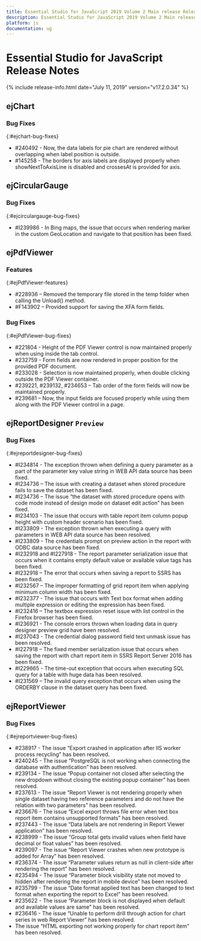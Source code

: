 ```yaml
---
title: Essential Studio for JavaScript 2019 Volume 2 Main release Release Notes  
description: Essential Studio for JavaScript 2019 Volume 2 Main release Release Notes  
platform: js
documentation: ug
---
```


# Essential Studio for JavaScript  Release Notes  

{% include release-info.html date="July 11, 2019"  version="v17.2.0.34" %} 




## ejChart

### Bug Fixes
{:#ejchart-bug-fixes}

* \#240492 - Now, the data labels for pie chart are rendered without overlapping when label position is outside.
* \#145258 - The borders for axis labels are displayed properly when showNextToAxisLine is disabled and crossesAt is provided for axis.

## ejCircularGauge

### Bug Fixes
{:#ejcirculargauge-bug-fixes}

*  \#I239986 - In Bing maps, the issue that occurs when rendering marker in the custom GeoLocation and navigate to that position has been fixed.
## ejPdfViewer

### Features
{:#ejPdfViewer-features}

* \#228936 – Removed the temporary file stored in the temp folder when calling the Unload() method.
* \#F143902 – Provided support for saving the XFA form fields.


### Bug Fixes
{:#ejPdfViewer-bug-fixes}

* \#221804 - Height of the PDF Viewer control is now maintained properly when using inside the tab control.
* \#232759 - Form fields are now rendered in proper position for the provided PDF document.
* \#233028 - Selection is now maintained properly, when double clicking outside the PDF Viewer container.
* \#239221, \#239132, \#234653 – Tab order of the form fields will now be maintained properly.
* \#239681 – Now, the input fields are focused properly while using them along with the PDF Viewer control in a page.

## ejReportDesigner `Preview`

### Bug Fixes
{:#ejreportdesigner-bug-fixes}

* \#I234814 - The exception thrown when defining a query parameter as a part of the parameter key value string in WEB API data source has been fixed.
* \#I234736 – The issue with creating a dataset when stored procedure fails to save the dataset has been fixed.
* \#I234736 – The issue “the dataset with stored procedure opens with code mode instead of design mode on dataset edit action” has been fixed.
* \#I234103 - The issue that occurs with table report item column popup height with custom header scenario has been fixed.
* \#I233809 - The exception thrown when executing a query with parameters in WEB API data source has been resolved.
* \#I233809 - The credentials prompt on preview action in the report with ODBC data source has been fixed.
* \#I232918 and #I227918 - The report parameter serialization issue that occurs when it contains empty default value or available value tags has been fixed.
* \#I232918 – The error that occurs when saving a report to SSRS has been fixed.
* \#I232567 – The improper formatting of grid report item when applying minimum column width has been fixed.
* \#I232377 - The issue that occurs with Text box format when adding multiple expression or editing the expression has been fixed.
* \#I232416 – The textbox expression reset issue with list control in the Firefox browser has been fixed.
* \#I236921 - The console errors thrown when loading data in query designer preview grid have been resolved.
* \#I237043 - The credential dialog password field text unmask issue has been resolved.
* \#I227918 – The fixed member serialization issue that occurs when saving the report with chart report item in SSRS Report Server 2016 has been fixed.
* \#I229665 - The time-out exception that occurs when executing SQL query for a table with huge data has been resolved.
* \#I231569 – The invalid query exception that occurs when using the ORDERBY clause in the dataset query has been fixed.
## ejReportViewer

### Bug Fixes
{:#ejreportviewer-bug-fixes}

* \#238917 - The issue “Export crashed in application after IIS worker process recycling” has been resolved.
* \#240245 - The issue “PostgreSQL is not working when connecting the database with authentication” has been resolved.
* \#239134 - The issue “Popup container not closed after selecting the new dropdown without closing the existing popup container” has been resolved. 
* \#237613 - The issue “Report Viewer is not rendering properly when single dataset having two reference parameters and do not have the relation with two parameters” has been resolved. 
* \#236676 - The issue “Excel export throws file error when text box report item contains unsupported formats” has been resolved. 
* \#237443 - The issue “Data labels are not rendering in Report Viewer application” has been resolved.
* \#238999 - The issue “Group total gets invalid values when field have decimal or float values” has been resolved.
* \#239097 - The issue “Report Viewer crashes when new prototype is added for Array” has been resolved.
* \#236374 - The issue “Parameter values return as null in client-side after rendering the report” has been resolved.
* \#235494 - The issue “Parameter block visibility state not moved to hidden after rendering the report in mobile device” has been resolved.
* \#235799 - The issue “Date format applied text has been changed to text format when exporting the report to Excel” has been resolved.
* \#235622 - The issue “Parameter block is not displayed when default and available values are same” has been resolved.
* \#236416 - The issue “Unable to perform drill through action for chart series in web Report Viewer” has been resolved.
* The issue “HTML exporting not working properly for chart report item” has been resolved.
